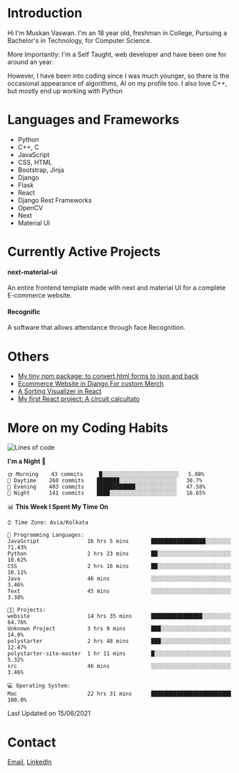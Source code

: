 <!-- - I’m currently working on:
&nbsp;&nbsp;&nbsp;&nbsp;&nbsp;&nbsp; *Circuits*[https://muskanvaswan.github.io/circuits] which, as the name suggests,  is a calculator for solving circuits with ease. This is my first React project
#### I’m currently learning : 
&nbsp;&nbsp;&nbsp;&nbsp;&nbsp;&nbsp; React.js
#### Ask me about:
&nbsp;&nbsp;&nbsp;&nbsp;&nbsp;&nbsp; Anything
#### How to reach me:
&nbsp;&nbsp;&nbsp;&nbsp;&nbsp;&nbsp; Email[mailto:muskanvaswan@gmail.com] LinkedIn[https://www.linkedin.com/in/muskan-vaswan?lipi=urn%3Ali%3Apage%3Ad_flagship3_profile_view_base_contact_details%3B%2FQpdlv5fQ12Ru4DkW2TysA%3D%3D]
#### Pronouns:
&nbsp;&nbsp;&nbsp;&nbsp;&nbsp;&nbsp; Her -->

# Introduction
Hi I'm Muskan Vaswan.
I'm an 18 year old,
freshman in College,
Pursuing a Bachelor's in Technology, for Computer Science.

More Importantly: I'm a Self Taught, web developer and have been one for around an year.

However, I have been into coding since I was much younger, so there is the occasional appearance of algorithms, AI on my profile too. I also love C++, but mostly end up working with Python


# Languages and Frameworks

- Python
- C++, C
- JavaScript
- CSS, HTML 
- Bootstrap, Jinja
- Django
- Flask
- React 
- Django Rest Frameworks
- OpenCV
- Next
- Material UI

# Currently Active Projects

#### next-material-ui
An entire frontend template made with next and material UI for a complete E-commerce website.

#### Recognific
A software that allows attendance through face Recognition.

# Others
- [My tiny npm package: to convert html forms to json and back](https://www.npmjs.com/package/forms-dynamically)
- [Ecommerce Website in Django For custom Merch](https://merch-commerce.herokuapp.com/)
- [A Sorting Visualizer in React](https://muskanvaswan.github.io/SortingVisualizer/)
- [My first React project: A circuit calcultato](https://muskanvaswan.github.io/circuits)

# More on my Coding Habits

<!--START_SECTION:waka-->
![Lines of code](https://img.shields.io/badge/From%20Hello%20World%20I%27ve%20Written-177176%20lines%20of%20code-blue)

**I'm a Night 🦉** 

```text
🌞 Morning    43 commits     █░░░░░░░░░░░░░░░░░░░░░░░░   5.08% 
🌆 Daytime    260 commits    ███████░░░░░░░░░░░░░░░░░░   30.7% 
🌃 Evening    403 commits    ████████████░░░░░░░░░░░░░   47.58% 
🌙 Night      141 commits    ████░░░░░░░░░░░░░░░░░░░░░   16.65%

```


📊 **This Week I Spent My Time On** 

```text
⌚︎ Time Zone: Asia/Kolkata

💬 Programming Languages: 
JavaScript               16 hrs 5 mins       █████████████████░░░░░░░░   71.43% 
Python                   2 hrs 23 mins       ██░░░░░░░░░░░░░░░░░░░░░░░   10.62% 
CSS                      2 hrs 16 mins       ██░░░░░░░░░░░░░░░░░░░░░░░   10.11% 
Java                     46 mins             ░░░░░░░░░░░░░░░░░░░░░░░░░   3.46% 
Text                     45 mins             ░░░░░░░░░░░░░░░░░░░░░░░░░   3.38%

🐱‍💻 Projects: 
website                  14 hrs 35 mins      ████████████████░░░░░░░░░   64.76% 
Unknown Project          3 hrs 9 mins        ███░░░░░░░░░░░░░░░░░░░░░░   14.0% 
polystarter              2 hrs 48 mins       ███░░░░░░░░░░░░░░░░░░░░░░   12.47% 
polystarter-site-master  1 hr 11 mins        █░░░░░░░░░░░░░░░░░░░░░░░░   5.32% 
src                      46 mins             ░░░░░░░░░░░░░░░░░░░░░░░░░   3.46%

💻 Operating System: 
Mac                      22 hrs 31 mins      █████████████████████████   100.0%

```


 Last Updated on 15/06/2021
<!--END_SECTION:waka-->

# Contact

[Email](mailto:muskanvaswan@gmail.com), [LinkedIn](https://www.linkedin.com/in/muskan-vaswan?lipi=urn%3Ali%3Apage%3Ad_flagship3_profile_view_base_contact_details%3B%2FQpdlv5fQ12Ru4DkW2TysA%3D%3D)




